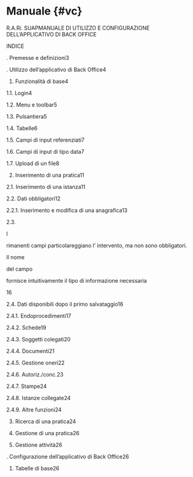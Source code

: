 # Manuale {#vc}

R.A.Ri. SUAPMANUALE DI UTILIZZO E CONFIGURAZIONE DELL’APPLICATIVO DI BACK OFFICE

INDICE

. Premesse e definizioni3

. Utilizzo dell’applicativo di Back Office4

1. Funzionalità di base4

1.1. Login4

1.2. Menu e toolbar5

1.3. Pulsantiera5

1.4. Tabelle6

1.5. Campi di input referenziati7

1.6. Campi di input di tipo data7

1.7. Upload di un file8

2. Inserimento di una pratica11

2.1. Inserimento di una istanza11

2.2. Dati obbligatori12

2.2.1. Inserimento e modifica di una anagrafica13

2.3.

I

rimanenti campi particolareggiano l’ intervento, ma non sono obbligatori.

Il nome

del campo

fornisce intuitivamente il tipo di informazione necessaria

16

2.4. Dati disponibili dopo il primo salvataggio16

2.4.1. Endoprocedimenti17

2.4.2. Schede19

2.4.3. Soggetti colegati20

2.4.4. Documenti21

2.4.5. Gestione oneri22

2.4.6. Autoriz.\/conc.23

2.4.7. Stampe24

2.4.8. Istanze collegate24

2.4.9. Altre funzioni24

3. Ricerca di una pratica24

4. Gestione di una pratica26

5. Gestione attività26

. Configurazione dell’applicativo di Back Office26

1. Tabelle di base26

